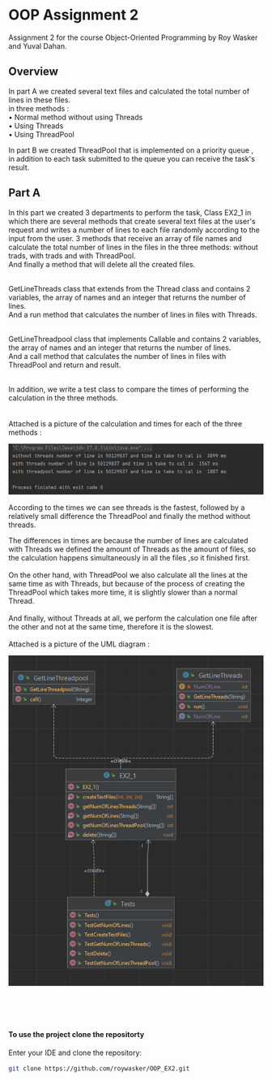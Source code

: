 # OOP Assignment 2
Assignment 2 for the course Object-Oriented Programming by Roy Wasker and Yuval Dahan.

##  Overview

In part A we created several text files and calculated the total number of lines in these files.<br>
in three methods : <br>
• Normal method without using Threads<br>
• Using Threads<br>
• Using ThreadPool<br>

In part B we created ThreadPool that is implemented on a priority queue ,<br> 
in addition to each task submitted to the queue you can receive the task's result.

## Part A

In this part we created 3 departments to perform the task,
Class EX2_1 in which there are several methods that create several text files at the user's request and writes a number of lines to each file randomly according to the input from the user.
3 methods that receive an array of file names and calculate the total number of lines in the files in the three methods: without trads, with trads and with ThreadPool.<br>
And finally a method that will delete all the created files.

<br>
GetLineThreads class that extends from the Thread class and contains 2 variables, the array of names and an integer that returns the number of lines.<br>
And a run method that calculates the number of lines in files with Threads.<br><br>

GetLineThreadpool class that implements Callable <Integer> and contains 2 variables, the array of names and an integer that returns the number of lines.<br>
And a call method that calculates the number of lines in files with ThreadPool and return and result.<br><br>

In addition, we write a test class to compare the times of performing the calculation in the three methods.<br><br><br>
Attached is a picture of the calculation and times for each of the three methods :

<img src="EX2_1 tests.png" alt="EX2_1 tests.png" title="EX2_1 tests.png">

According to the times we can see threads is the fastest, followed by a relatively small difference the ThreadPool and finally the method without threads.

The differences in times are because the number of lines are calculated with Threads we defined the amount of Threads as the amount of files, so the calculation happens simultaneously in all the files ,so it finished first.<br><br>
On the other hand, with ThreadPool we also calculate all the lines at the same time as with Threads, but because of the process of creating the ThreadPool which takes more time, it is slightly slower than a normal Thread.<br><br>
And finally, without Threads at all, we perform the calculation one file after the other and not at the same time, therefore it is the slowest.<br><br>
Attached is a picture of the UML diagram :

<img src="EX2_1 diagram.png" alt="EX2_1 diagram.png" title="EX2_1 diagram.png">











<br><br><br>
#### To use the project clone the repositorty
Enter your IDE and clone the repository:
  ```sh
  git clone https://github.com/roywasker/OOP_EX2.git
  ```
